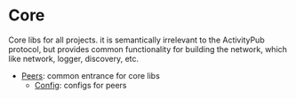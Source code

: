 # Core

Core libs for all projects. it is semantically irrelevant to the ActivityPub protocol, but provides common functionality for building the network, which like network, logger, discovery, etc.  

* [Peers](./peers): common entrance for core libs
  * [Config](./peers/config): configs for peers